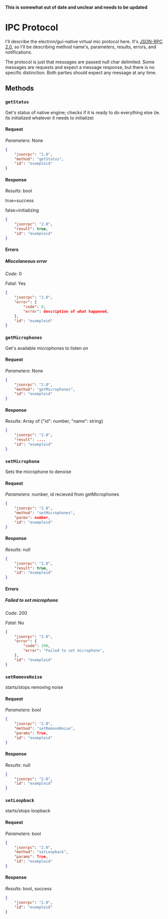 **This is somewhat out of date and unclear and needs to be updated**

# IPC Protocol

I'll describe the electron/gui-native virtual mic protocol here. It's [JSON-RPC
2.0](https://www.jsonrpc.org/specification), so I'll be describing method
name's, parameters, results, errors, and notifications.

The protocol is just that messages are passed null char delimited. Some messages
are requests and expect a message response, but there is no specific
distinction. Both parties should expect any message at any time.

## Methods
### `getStatus`
Get's status of native engine; checks if it is ready to do everything else
(ie. its initialized whatever it needs to initialize)
#### Request
*Parameters*: None
```json
{
	"jsonrpc": "2.0",
	"method": "getStatus",
	"id": "exampleid"
}
```
#### Response
*Results*: bool

true=success

false=initializing
```json
{
	"jsonrpc": "2.0",
	"result": true,
	"id": "exampleid"
}
```
#### Errors
##### Miscelaneous error
*Code*: 0

*Fatal:* Yes
```json
{
	"jsonrpc": "2.0",
	"error": {
		"code": 0,
		"error": description of what happened,
	},
	"id": "exampleid"
}
```
### `getMicrophones`
Get's available microphones to listen on
#### Request
*Parameters*: None
```json
{
	"jsonrpc": "2.0",
	"method": "getMicrophones",
	"id": "exampleid"
}
```
#### Response
*Results*: Array of {"id": number, "name": string}
```json
{
	"jsonrpc": "2.0",
	"result": ...,
	"id": "exampleid"
}
```
### `setMicrophone`
Sets the microphone to denoise
#### Request
*Parameters*: number, id recieved from getMicrophones
```json
{
	"jsonrpc": "2.0",
	"method": "setMicrophones",
	"parms": number,
	"id": "exampleid"
}
```
#### Response
*Results*: null
```json
{
	"jsonrpc": "2.0",
	"result": true,
	"id": "exampleid"
}
```
#### Errors
##### Failed to set microphone
*Code*: 200

*Fatal:* No
```json
{
	"jsonrpc": "2.0",
	"error": {
		"code": 200,
		"error": "Failed to set microphone",
	},
	"id": "exampleid"
}
```
### `setRemoveNoise`
starts/stops removing noise
#### Request
*Parameters*: bool
```json
{
	"jsonrpc": "2.0",
	"method": "setRemoveNoise",
	"params": True,
	"id": "exampleid"
}
```
#### Response
*Results*: null
```json
{
	"jsonrpc": "2.0",
	"id": "exampleid"
}
```
### `setLoopback`
starts/stops loopback
#### Request
*Parameters*: bool
```json
{
	"jsonrpc": "2.0",
	"method": "setLoopback",
	"params": True,
	"id": "exampleid"
}
```
#### Response
*Results*: bool, success
```json
{
	"jsonrpc": "2.0",
	"id": "exampleid"
}
```

